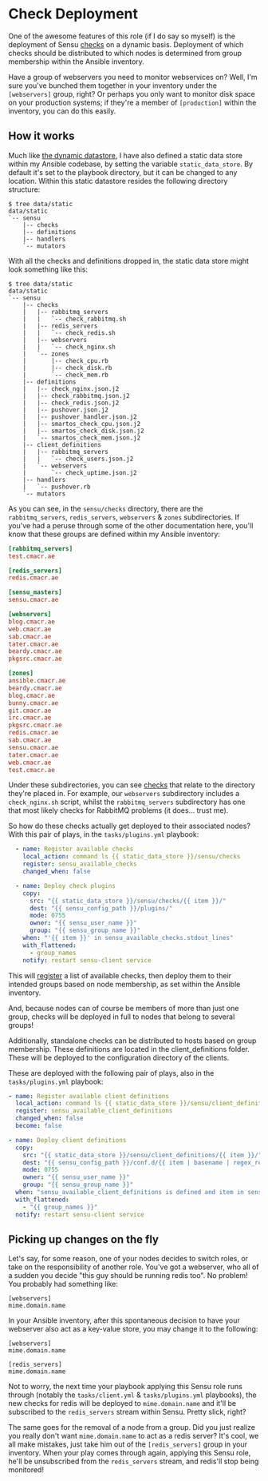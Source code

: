 # Check Deployment
One of the awesome features of this role (if I do say so myself) is the deployment of Sensu [checks](https://docs.sensu.io/sensu-core/latest/reference/checks/) on a dynamic basis. Deployment of which checks should be distributed to which nodes is determined from group membership within the Ansible inventory.

Have a group of webservers you need to monitor webservices on? Well, I'm sure you've bunched them together in your inventory under the `[webservers]` group, right? Or perhaps you only want to monitor disk space on your production systems; if they're a member of `[production]` within the inventory, you can do this easily.

## How it works
Much like [the dynamic datastore](dynamic_data/), I have also defined a static data store within my Ansible codebase, by setting the variable `static_data_store`. By default it's set to the playbook directory, but it can be changed to any location.
Within this static datastore resides the following directory structure:
```
$ tree data/static
data/static
`-- sensu
    |-- checks
    |-- definitions
    |-- handlers
    `-- mutators
```
With all the checks and definitions dropped in, the static data store might look something like this:
```
$ tree data/static
data/static
`-- sensu
    |-- checks
    |   |-- rabbitmq_servers
    |   |   `-- check_rabbitmq.sh
    |   |-- redis_servers
    |   |   `-- check_redis.sh
    |   |-- webservers
    |   |   `-- check_nginx.sh
    |   `-- zones
    |       |-- check_cpu.rb
    |       |-- check_disk.rb
    |       `-- check_mem.rb
    |-- definitions
    |   |-- check_nginx.json.j2
    |   |-- check_rabbitmq.json.j2
    |   |-- check_redis.json.j2
    |   |-- pushover.json.j2
    |   |-- pushover_handler.json.j2
    |   |-- smartos_check_cpu.json.j2
    |   |-- smartos_check_disk.json.j2
    |   `-- smartos_check_mem.json.j2
    |-- client_definitions
    |   |-- rabbitmq_servers
    |   |   `-- check_users.json.j2
    |   `-- webservers
    |       `-- check_uptime.json.j2
    |-- handlers
    |   `-- pushover.rb
    `-- mutators
```
As you can see, in the `sensu/checks` directory, there are the `rabbitmq_servers`, `redis_servers`, `webservers` & `zones` subdirectories.
If you've had a peruse through some of the other documentation here, you'll know that these groups are defined within my Ansible inventory:
``` ini
[rabbitmq_servers]
test.cmacr.ae

[redis_servers]
redis.cmacr.ae

[sensu_masters]
sensu.cmacr.ae

[webservers]
blog.cmacr.ae
web.cmacr.ae
sab.cmacr.ae
tater.cmacr.ae
beardy.cmacr.ae
pkgsrc.cmacr.ae

[zones]
ansible.cmacr.ae
beardy.cmacr.ae
blog.cmacr.ae
bunny.cmacr.ae
git.cmacr.ae
irc.cmacr.ae
pkgsrc.cmacr.ae
redis.cmacr.ae
sab.cmacr.ae
sensu.cmacr.ae
tater.cmacr.ae
web.cmacr.ae
test.cmacr.ae
```
Under these subdirectories, you can see [checks](https://docs.sensu.io/sensu-core/latest/reference/checks/) that relate to the directory they're placed in.
For example, our `webservers` subdirectory includes a `check_nginx.sh` script, whilst the `rabbitmq_servers` subdirectory has one that most likely checks for RabbitMQ problems (it does... trust me).  

So how do these checks actually get deployed to their associated nodes?
With this pair of plays, in the `tasks/plugins.yml` playbook:
``` yaml
  - name: Register available checks
    local_action: command ls {{ static_data_store }}/sensu/checks
    register: sensu_available_checks
    changed_when: false

  - name: Deploy check plugins
    copy:
      src: "{{ static_data_store }}/sensu/checks/{{ item }}/"
      dest: "{{ sensu_config_path }}/plugins/"
      mode: 0755
      owner: "{{ sensu_user_name }}"
      group: "{{ sensu_group_name }}"
    when: "'{{ item }}' in sensu_available_checks.stdout_lines"
    with_flattened:
      - group_names
    notify: restart sensu-client service
```
This will [register](https://docs.ansible.com/ansible/latest/user_guide/playbooks_conditionals.html#register-variables) a list of available checks, then deploy them to their intended groups based on node membership, as set within the Ansible inventory.

And, because nodes can of course be members of more than just one group, checks will be deployed in full to nodes that belong to several groups!

Additionally, standalone checks can be distributed to hosts based on group membership. These definitions are located in the client_definitions folder. These will be deployed to the configuration directory of the clients.

These are deployed with the following pair of plays, also in the `tasks/plugins.yml` playbook:
``` yaml
- name: Register available client definitions
  local_action: command ls {{ static_data_store }}/sensu/client_definitions
  register: sensu_available_client_definitions
  changed_when: false
  become: false

- name: Deploy client definitions
  copy:
    src: "{{ static_data_store }}/sensu/client_definitions/{{ item }}/"
    dest: "{{ sensu_config_path }}/conf.d/{{ item | basename | regex_replace('.j2', '')}}"
    mode: 0755
    owner: "{{ sensu_user_name }}"
    group: "{{ sensu_group_name }}"
  when: "sensu_available_client_definitions is defined and item in sensu_available_client_definitions.stdout_lines"
  with_flattened:
    - "{{ group_names }}"
  notify: restart sensu-client service
```

## Picking up changes on the fly
Let's say, for some reason, one of your nodes decides to switch roles, or take on the responsibility of another role.
You've got a webserver, who all of a sudden you decide "this guy should be running redis too". No problem!
You probably had something like:
```
[webservers]
mime.domain.name
```
In your Ansible inventory, after this spontaneous decision to have your webserver also act as a key-value store, you may change it to the following:
```
[webservers]
mime.domain.name

[redis_servers]
mime.domain.name
```
Not to worry, the next time your playbook applying this Sensu role runs through (notably the `tasks/client.yml` & `tasks/plugins.yml` playbooks), the new checks for redis will be deployed to `mime.domain.name` and it'll be subscribed to the `redis_servers` stream within Sensu. Pretty slick, right?

The same goes for the removal of a node from a group. Did you just realize you really don't want `mime.domain.name` to act as a redis server?
It's cool, we all make mistakes, just take him out of the `[redis_servers]` group in your inventory. When your play comes through again, applying this Sensu role, he'll be unsubscribed from the `redis_servers` stream, and redis'll stop being monitored!
